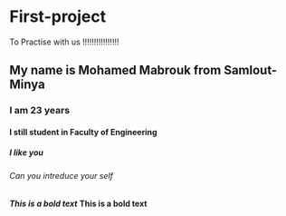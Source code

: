 # First-project
To Practise with us !!!!!!!!!!!!!!!!
## My name is Mohamed Mabrouk from Samlout-Minya
### I am 23 years 
#### I still student in Faculty of Engineering 
##### I like you
###### Can you intreduce your self 
 ***This is a bold text***
 **This is a bold text**

